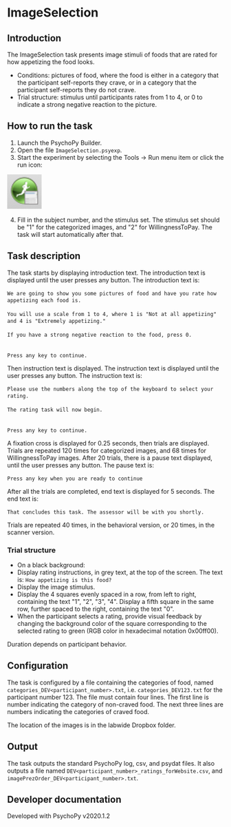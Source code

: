 # ImageSelection

## Introduction

The ImageSelection task presents image stimuli of foods that are rated for how appetizing the food looks.

- Conditions: pictures of food, where the food is either in a category that the participant self-reports they crave, or in a category that the participant self-reports they do not crave.
- Trial structure: stimulus until participants rates from 1 to 4, or 0 to indicate a strong negative reaction to the picture.

## How to run the task

1. Launch the PsychoPy Builder.
2. Open the file `ImageSelection.psyexp`.
3. Start the experiment by selecting the Tools -> Run menu item or click the run icon:

![run icon](./run_icon.png)

4. Fill in the subject number, and the stimulus set. The stimulus set should be "1" for the categorized images, and "2" for WillingnessToPay. The task will start automatically after that.

## Task description

The task starts by displaying introduction text. The introduction text is displayed until the user presses any button. The introduction text is:
```
We are going to show you some pictures of food and have you rate how appetizing each food is.

You will use a scale from 1 to 4, where 1 is "Not at all appetizing" and 4 is "Extremely appetizing."

If you have a strong negative reaction to the food, press 0.


Press any key to continue.
```

Then instruction text is displayed. The instruction text is displayed until the user presses any button. The instruction text is:
```
Please use the numbers along the top of the keyboard to select your rating.

The rating task will now begin.


Press any key to continue.
```

A fixation cross is displayed for 0.25 seconds, then trials are displayed. Trials are repeated 120 times for categorized images, and 68 times for WillingnessToPay images.
After 20 trials, there is a pause text displayed, until the user presses any button. The pause text is:
```
Press any key when you are ready to continue
```

After all the trials are completed, end text is displayed for 5 seconds. The end text is:
```
That concludes this task. The assessor will be with you shortly.
```

Trials are repeated 40 times, in the behavioral version, or 20 times, in the scanner version.

### Trial structure

- On a black background:
- Display rating instructions, in grey text, at the top of the screen. The text is: `How appetizing is this food?`
- Display the image stimulus.
- Display the 4 squares evenly spaced in a row, from left to right, containing the text "1", "2", "3", "4". Display a fifth square in the same row, further spaced to the right, containing the text "0".
- When the participant selects a rating, provide visual feedback by changing the background color of the square corresponding to the selected rating to green (RGB color in hexadecimal notation 0x00ff00).

Duration depends on participant behavior.

## Configuration

The task is configured by a file containing the categories of food, named `categories_DEV<participant_number>.txt`, i.e. `categories_DEV123.txt` for the participant number 123. The file must contain four lines. The first line is number indicating the category of non-craved food. The next three lines are numbers indicating the categories of craved food.

The location of the images is in the labwide Dropbox folder.

## Output
The task outputs the standard PsychoPy log, csv, and psydat files. It also outputs a file named `DEV<participant_number>_ratings_forWebsite.csv`, and `imagePrezOrder_DEV<participant_number>.txt`.


## Developer documentation

Developed with PsychoPy v2020.1.2

